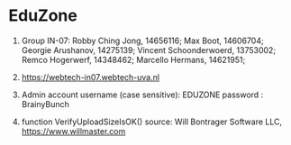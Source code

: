 # EduZone

 
1. Group IN-07: Robby Ching Jong, 14656116; Max Boot, 14606704; Georgie Arushanov, 14275139; Vincent Schoonderwoerd, 13753002; Remco Hogerwerf, 14348462; Marcello Hermans, 14621951;


2. https://webtech-in07.webtech-uva.nl
3. Admin account username (case sensitive): EDUZONE
                 password                 : BrainyBunch
                 
4. function VerifyUploadSizeIsOK()
   source: Will Bontrager Software LLC, https://www.willmaster.com

  
